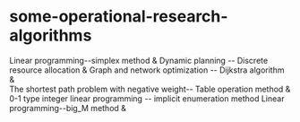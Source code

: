 # some-operational-research-algorithms
Linear programming--simplex method  &amp; 
Dynamic planning -- Discrete resource allocation  &amp; 
Graph and network optimization -- Dijkstra algorithm  &amp;  
The shortest path problem with negative weight-- Table operation method &amp;  
0-1 type integer linear programming -- implicit enumeration method
Linear programming--big_M method  &amp;
